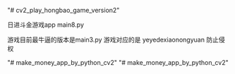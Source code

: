 "# cv2_play_hongbao_game_version2" 


日进斗金游戏app main8.py







游戏目前最牛逼的版本是main3.py
游戏对应的是   yeyedexiaonongyuan 防止侵权

"# make_money_app_by_python_cv2" 
"# make_money_app_by_python_cv2" 
